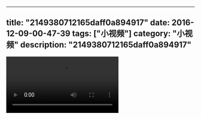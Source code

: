 
---
title: "2149380712165daff0a894917"
date: 2016-12-09-00-47-39
tags: ["小视频"]
category: "小视频"
description: "2149380712165daff0a894917"
---
<video src="http://ohtsqip0g.bkt.clouddn.com/2149380712165daff0a894917.mp4" controls="controls"></video>
